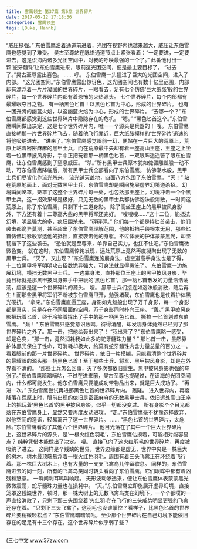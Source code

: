 ```yaml
---
title: 雪鹰领主 第37篇 第6章 世界碎片
date: 2017-05-12 17:18:36
categories: 雪鹰领主
tags: [Duke, Hannb]
---
```


“威压挺强。”
东伯雪鹰沿着通道前进着，光团在视野内也越来越大，威压让东伯雪鹰也感觉到了难受。
昊古至尊站在脉络通道节点上紧张看着：“一定要进，一定要进去，这是识海内诸多光团空间中，对我的呼唤最强的一个了。”
此番他付出一颗‘蛇牙髓珠’让东伯雪鹰进来，眼前这光团空间，便是最主要目标了。
“进去了。”昊古至尊露出喜色。
……
呼。
东伯雪鹰一头撞进了巨大的光团空间，进入了内部。
“这光团空间。”东伯雪鹰露出惊讶色，这光团空间也有数十亿里范围，内部却有漂浮着一片片凝固的世界碎片，一眼看去，足有七个仿佛‘巨大纸张’般的世界碎片，每一个世界碎片内都有着恐怖的火热源头。
七个世界碎片，每个内部都有最耀眼夺目之物。
有一柄黑色匕首！以黑色匕首为中心，形成的世界碎片。
也有一团升腾的幽蓝火焰，以这幽蓝火焰为中心，形成的世界碎片。
“去哪一个？”东伯雪鹰都感觉到这些世界碎片中隐隐存在的危机。
“嗯。”
“黑色匕首这个。”东伯雪鹰瞬间做出决定，这是七个世界碎片内，唯一一个源头是兵器的！
嗖。
东伯雪鹰直接朝那一片世界碎片飞去，随着他飞行靠近，巨大纸张模样的‘世界碎片’迅速的将他吸纳进去。
“进来了。”东伯雪鹰感觉眼前一幻，便站在一片巨大的荒原上，荒原上站着密密麻麻的黑甲士兵，而在荒原最中央却有着一座高山王座，王座之上坐着一位黑甲披风身影，手中正把玩着那一柄黑色匕首，一双眼眸遥遥瞥了眼东伯雪鹰，让东伯雪鹰感到了窒息威压。
“杀。”所有黑甲士兵原本犹如傀儡雕塑般一动不动，可东伯雪鹰降临后，所有黑甲士兵全部看向了东伯雪鹰。
仿佛潮水般，黑甲士兵们尽皆化作流光杀来。
流光铺天盖地，四面八方包围了东伯雪鹰。
“灭！”
站在荒原地面上，面对无数黑甲士兵，东伯雪鹰却是瞬间施展虚界幻境道杀招。
幻境瞬间笼罩，笼罩了这整个世界碎片每一处，也包括那王座上。幻境冲击一个个黑甲士兵，这一招效果却是极好，只见无数的黑甲士兵都仿佛泡沫般消散，一时间这荒原上，除了东伯雪鹰，只剩下十三道身影。
除了高坐王座上的黑甲披风身影外，下方还有着十二尊高大些的黑甲将军还完好。
“嗖嗖嗖……”这十二位，能抵抗幻境，明显强大的多，疯狂围杀来。
“砰砰砰。”
他们每一个都是持匕首袭击，他们袭击都诡异莫测，甚至超出了东伯雪鹰理解范围，他的抵挡手段根本无用，那些匕首仿佛幻影般穿透他的抵挡，直接袭击他的身躯。不过体表的护体蒙蒙黑光，却坚韧挡下了这些袭击。
“恐怕就是至尊来，单靠自己实力，也扛不住吧。”东伯雪鹰微微色变。
就在这时，东伯雪鹰惊诧发现，远处荒原上竟然再度凝聚出现了无数的黑甲士兵。
“灭了，又出现？”东伯雪鹰连施展身法，虚空道高手身法也是了得，十二位黑甲将军明明攻击招数诡异强大，可身法就显得愚笨了。
东伯雪鹰一边施展幻境，横扫无数黑甲士兵。
一边靠身法，直扑那位王座上的黑甲披风身影，毕竟目标就是那黑甲披风身影手中把玩的‘黑色匕首’，那一柄匕首散发的力量浩浩荡荡，应该是这一个世界碎片的源头。
嗖。
黑甲士兵们接连如泡沫般消散，随后再生！而那些黑甲将军们不断被东伯雪鹰甩开，勉强堵截，东伯雪鹰也是仗着护体黑光硬抗。
“拿来。”东伯雪鹰直逼王座，身影如鬼魅般出现了万千身影，每一个身影都是真实，只是存在不同层面的空间。万千身影同时扑向王座。
“轰。”
黑甲披风身影把玩着匕首，终于冷笑着挥出了手中的那一柄黑色匕首。
撕拉
一匕首划过东伯雪鹰。
“轰！”
东伯雪鹰只感觉意识轰鸣，待得清醒，却发现身体竟然已经到了那世界碎片之外了。那一击，把他给轰出来了！
“我出来了？”东伯雪鹰略一感受，却是色变，“那一击，竟然消耗我如此多的蛇牙髓珠力量？”
那匕首一击，虽然靠护体黑光保住了性命，可消耗却极大，约莫有蛇牙髓珠内含力量总量的百分之一。
看着眼前的那一片世界碎片。
世界碎片，依旧一片模糊，只能看清整个世界碎片的最耀眼的源头那一柄黑色匕首！至于那些士兵、将军、黑甲披风身影，却是在外界看不清的。
“那些士兵怎么回事，灭了多次都依旧重生。黑甲披风身影也强的夸张了。”东伯雪鹰暗暗嘀咕，不过在进来前，昊古至尊也提醒过，在识海的光团空间内，什么都可能发生。他东伯雪鹰只要能成功带物品出来，就是巨大成功了。
“再进一次。”
东伯雪鹰尝试再进那黑色匕首的世界碎片内。
轰隆。
进入世界内，再度降落在荒原上时，眼前出现的依旧是密密麻麻的无数黑甲士兵，依旧远处高山王座上的把玩着‘黑色匕首’的黑甲披风身影。似乎一切都没变过。
所有身影个个目光都落在东伯雪鹰身上，显然又要再度发动进攻。
“走。”东伯雪鹰毫不犹豫选择放弃，以他空间的造诣，轻易离开了这一世界碎片。
……
“黑色匕首的世界碎片，太危险。”东伯雪鹰看向了其他六个世界碎片。
他目光落在了其中一个巨大世界碎片上，这世界碎片的源头，是‘一根火红色羽毛’，东伯雪鹰估摸着，可能相对能容易点？
纯粹凭借本能做出了决定。
嗖。
直接飞向了这火红羽毛的世界碎片，再度被吸纳了进去。
这同样是个残缺的世界，世界边缘都是虚无，世界中央是一株巨大的树木，树木最顶端悬浮着一根火红色羽毛，周围有着三头飞禽正在环绕着飞行着。那一株巨大树木上，也有大量的一支支飞禽鸟儿停留歇息。
同样的，东伯雪鹰进去的同一刻，所有的飞禽鸟类同时转头看向了东伯雪鹰，它们眼眸中都有着凶残和怒意。
一瞬间刺耳鸣叫响起。
无形波动渗透来，便让东伯雪鹰体表蒙蒙黑光微微震荡，蛇牙髓珠力量也在损耗中。
“灭。”东伯雪鹰立即施展开虚界幻境，直接笼罩这残缺世界，顿时，那一株大树上的无数飞禽鸟类在幻境下，一个个都噗的一声直接消散了，只剩下那三头围绕着‘火红羽毛’在飞行的三头威势明显更强的飞禽还存在着。
“只剩下三头飞禽了，这羽毛也没谁掌控？看样子，比黑色匕首的世界碎片要稍微轻松点？”东伯雪鹰暗暗嘀咕，至少那个世界碎片在自己幻境下能依旧存在的足足有十三个存在。这个世界碎片似乎弱了些？
******
(三七中文 www.37zw.com